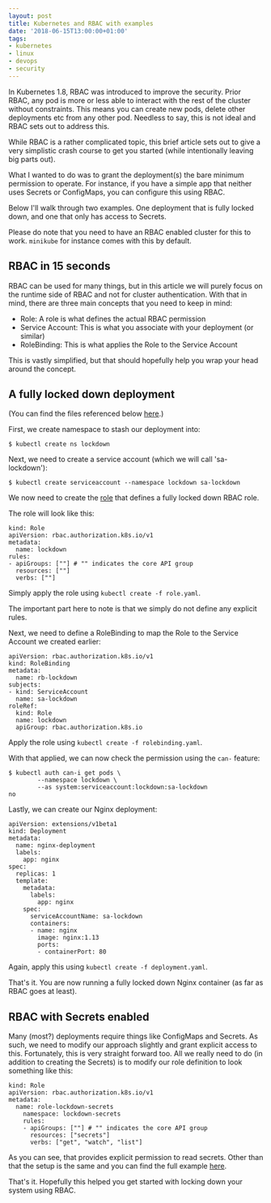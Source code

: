 ```yaml
---
layout: post
title: Kubernetes and RBAC with examples
date: '2018-06-15T13:00:00+01:00'
tags:
- kubernetes
- linux
- devops
- security
---
```


In Kubernetes 1.8, RBAC was introduced to improve the security. Prior RBAC, any pod is more or less able to interact with the rest of the cluster without constraints. This means you can create new pods, delete other deployments etc from any other pod. Needless to say, this is not ideal and RBAC sets out to address this.

While RBAC is a rather complicated topic, this brief article sets out to give a very simplistic crash course to get you started (while intentionally leaving big parts out).

What I wanted to do was to grant the deployment(s) the bare minimum permission to operate. For instance, if you have a simple app that neither uses Secrets or ConfigMaps, you can configure this using RBAC.

Below I'll walk through two examples. One deployment that is fully locked down, and one that only has access to Secrets.

Please do note that you need to have an RBAC enabled cluster for this to work. `minikube` for instance comes with this by default.

## RBAC in 15 seconds

RBAC can be used for many things, but in this article we will purely focus on the runtime side of RBAC and not for cluster authentication. With that in mind, there are three main concepts that you need to keep in mind:

 * Role: A role is what defines the actual RBAC permission
 * Service Account: This is what you associate with your deployment (or similar)
 * RoleBinding: This is what applies the Role to the Service Account

This is vastly simplified, but that should hopefully help you wrap your head around the concept.

## A fully locked down deployment

(You can find the files referenced below [here](https://github.com/vpetersson/rbac-example/tree/master/locked-down-nginx).)

First, we create namespace to stash our deployment into:

```
$ kubectl create ns lockdown
```

Next, we need to create a service account (which we will call 'sa-lockdown'):

```
$ kubectl create serviceaccount --namespace lockdown sa-lockdown
```

We now need to create the [role](https://github.com/vpetersson/rbac-example/blob/master/locked-down-nginx/role.yaml) that defines a fully locked down RBAC role.

The role will look like this:

```
kind: Role
apiVersion: rbac.authorization.k8s.io/v1
metadata:
  name: lockdown
rules:
- apiGroups: [""] # "" indicates the core API group
  resources: [""]
  verbs: [""]
```

Simply apply the role using `kubectl create -f role.yaml`.

The important part here to note is that we simply do not define any explicit rules.

Next, we need to define a RoleBinding to map the Role to the Service Account we created earlier:

```
apiVersion: rbac.authorization.k8s.io/v1
kind: RoleBinding
metadata:
  name: rb-lockdown
subjects:
- kind: ServiceAccount
  name: sa-lockdown
roleRef:
  kind: Role
  name: lockdown
  apiGroup: rbac.authorization.k8s.io
```

Apply the role using `kubectl create -f rolebinding.yaml`.

With that applied, we can now check the permission using the `can-` feature:

```
$ kubectl auth can-i get pods \
        --namespace lockdown \
        --as system:serviceaccount:lockdown:sa-lockdown
no
```

Lastly, we can create our Nginx deployment:


```
apiVersion: extensions/v1beta1
kind: Deployment
metadata:
  name: nginx-deployment
  labels:
    app: nginx
spec:
  replicas: 1
  template:
    metadata:
      labels:
        app: nginx
    spec:
      serviceAccountName: sa-lockdown
      containers:
      - name: nginx
        image: nginx:1.13
        ports:
        - containerPort: 80
```

Again, apply this using `kubectl create -f deployment.yaml`.

That's it. You are now running a fully locked down Nginx container (as far as RBAC goes at least).


## RBAC with Secrets enabled


Many (most?) deployments require things like ConfigMaps and Secrets. As such, we need to modify our approach slightly and grant explicit access to this. Fortunately, this is very straight forward too. All we really need to do (in addition to creating the Secrets) is to modify our role definition to look something like this:

```
kind: Role
apiVersion: rbac.authorization.k8s.io/v1
metadata:
  name: role-lockdown-secrets
    namespace: lockdown-secrets
    rules:
    - apiGroups: [""] # "" indicates the core API group
      resources: ["secrets"]
      verbs: ["get", "watch", "list"]
```

As you can see, that provides explicit permission to read secrets. Other than that the setup is the same and you can find the full example [here](https://github.com/vpetersson/rbac-example/tree/master/only-secrets).

That's it. Hopefully this helped you get started with locking down your system using RBAC.
